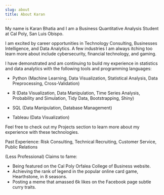 ```yaml
---
slug: about
title: About Karan
---
```


My name is Karan Bhatia and I am a Business Quantitative Analysis Student at Cal Poly, San Luis Obispo.

I am excited by career opportunities in Technology Consulting, Businesses Intelligence, and Data Analytics. A few industries I am always itching too learn more about include cybersecurity, financial technology, and gaming.

I have demonstrated and am continuing to build my experience in statistics and data analytics with the following tools and programming languages:

* Python (Machine Learning, Data Visualization, Statistical Analysis, Data Preprocessing, Cross-Validation)

* R (Data Visualization, Data Manipulation, Time Series Analysis, Probability and Simulation, Tidy Data, Bootstrapping, Shiny)

* SQL (Data Manipulation, Database Management)

* Tableau (Data Visualization)

Feel free to check out my Projects section to learn more about my experience with these technologies. 

Past Experience: Risk Consulting, Technical Recruiting, Customer Service, Public Relations

(Less Professional) Claims to fame:
* Being featured on the Cal Poly Orfalea College of Business website.
* Achieving the rank of legend in the popular online card game, Hearthstone, in 8 seasons.
* Posting a meme that amassed 6k likes on the Facebook page subtle curry traits.

